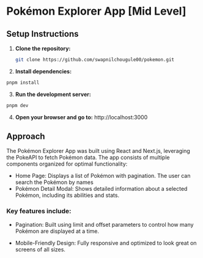 # Pokémon Explorer App [Mid Level]

## Setup Instructions

1. **Clone the repository:**

   ```bash
   git clone https://github.com/swapnilchougule00/pokemon.git
   ```

2. **Install dependencies:**

```bash
pnpm install
```

3. **Run the development server:**

```bash
pnpm dev
```

4. **Open your browser and go to:**
   http://localhost:3000

## Approach

The Pokémon Explorer App was built using React and Next.js, leveraging the PokeAPI to fetch Pokémon data. The app consists of multiple components organized for optimal functionality:

- Home Page: Displays a list of Pokémon with pagination. The user can search the Pokémon by names
- Pokémon Detail Modal: Shows detailed information about a selected Pokémon, including its abilities and stats.

### Key features include:

- Pagination: Built using limit and offset parameters to control how many Pokémon are displayed at a time.

- Mobile-Friendly Design: Fully responsive and optimized to look great on screens of all sizes.
